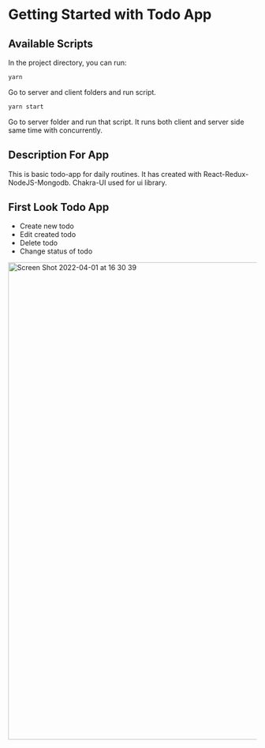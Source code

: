 # Getting Started with Todo App

## Available Scripts

In the project directory, you can run:

```bash
yarn
```

Go to server and client folders and run script.

```bash
yarn start
```

Go to server folder and run that script. It runs both client and server side same time with concurrently.

## Description For App

This is basic todo-app for daily routines. It has created with React-Redux-NodeJS-Mongodb. Chakra-UI used for ui library.

## First Look Todo App

* Create new todo
* Edit created todo
* Delete todo
* Change status of todo

<img width="967" alt="Screen Shot 2022-04-01 at 16 30 39" src="https://user-images.githubusercontent.com/36645801/161274280-5dafa20f-6309-4aa3-9887-b9b0e4d8f54f.png">
